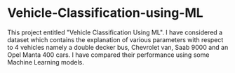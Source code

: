 # Vehicle-Classification-using-ML
This project entitled "Vehicle Classification Using ML". I have considered a dataset which contains the explanation of various parameters with respect to 4 vehicles namely a double decker bus, Chevrolet van, Saab 9000 and an Opel Manta 400 cars. I have compared their performance using some Machine Learning models.
